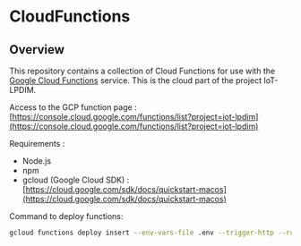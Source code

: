 # CloudFunctions

## Overview

This repository contains a collection of Cloud Functions for use with the [Google Cloud Functions](https://cloud.google.com/functions/) service.
This is the cloud part of the project IoT-LPDIM.

Access to the GCP function page :
[https://console.cloud.google.com/functions/list?project=iot-lpdim](https://console.cloud.google.com/functions/list?project=iot-lpdim)

Requirements :
- Node.js
- npm
- gcloud (Google Cloud SDK) : [https://cloud.google.com/sdk/docs/quickstart-macos](https://cloud.google.com/sdk/docs/quickstart-macos)

Command to deploy functions:
```bash
gcloud functions deploy insert --env-vars-file .env --trigger-http --runtime nodejs16 --allow-unauthenticated --entry-point=insert
```

